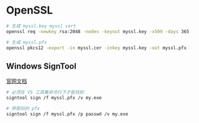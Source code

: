 # OpenSSL

```bash
# 生成 myssl.key myssl cert
openssl req -newkey rsa:2048 -nodes -keyout myssl.key -x509 -days 365 -out myssl.cer

# 生成 myssl.pfx
openssl pkcs12 -export -in myssl.cer -inkey myssl.key -out myssl.pfx
```

## Windows SignTool

[官网文档](https://docs.microsoft.com/zh-cn/dotnet/framework/tools/signtool-exe)

```bash
# 必须在 VS 工具集命令行下才能找到
signtool sign /f myssl.pfx /v my.exe

# 带密码的 pfx
signtool sign /f myssl.pfx /p passwd /v my.exe
```